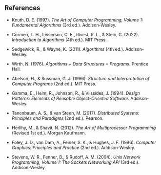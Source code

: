 
## References

* Knuth, D. E. (1997). *The Art of Computer Programming, Volume 1: Fundamental Algorithms* (3rd ed.). Addison-Wesley.

* Cormen, T. H., Leiserson, C. E., Rivest, R. L., & Stein, C. (2022). *Introduction to Algorithms* (4th ed.). MIT Press.

* Sedgewick, R., & Wayne, K. (2011). *Algorithms* (4th ed.). Addison-Wesley.

* Wirth, N. (1976). *Algorithms + Data Structures = Programs*. Prentice Hall.

* Abelson, H., & Sussman, G. J. (1996). *Structure and Interpretation of Computer Programs* (2nd ed.). MIT Press.

* Gamma, E., Helm, R., Johnson, R., & Vlissides, J. (1994). *Design Patterns: Elements of Reusable Object-Oriented Software*. Addison-Wesley.

* Tanenbaum, A. S., & van Steen, M. (2017). *Distributed Systems: Principles and Paradigms* (2nd ed.). Pearson.

* Herlihy, M., & Shavit, N. (2012). *The Art of Multiprocessor Programming* (Revised 1st ed.). Morgan Kaufmann.

* Foley, J. D., van Dam, A., Feiner, S. K., & Hughes, J. F. (1996). *Computer Graphics: Principles and Practice* (2nd ed.). Addison-Wesley.

* Stevens, W. R., Fenner, B., & Rudoff, A. M. (2004). *Unix Network Programming, Volume 1: The Sockets Networking API* (3rd ed.). Addison-Wesley.


